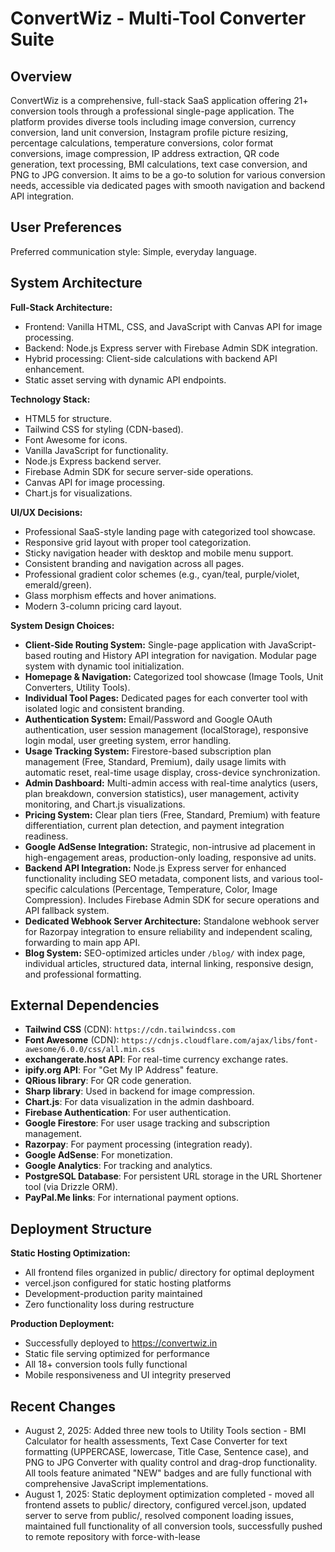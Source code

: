 # ConvertWiz - Multi-Tool Converter Suite

## Overview
ConvertWiz is a comprehensive, full-stack SaaS application offering 21+ conversion tools through a professional single-page application. The platform provides diverse tools including image conversion, currency conversion, land unit conversion, Instagram profile picture resizing, percentage calculations, temperature conversions, color format conversions, image compression, IP address extraction, QR code generation, text processing, BMI calculations, text case conversion, and PNG to JPG conversion. It aims to be a go-to solution for various conversion needs, accessible via dedicated pages with smooth navigation and backend API integration.

## User Preferences
Preferred communication style: Simple, everyday language.

## System Architecture

**Full-Stack Architecture:**
- Frontend: Vanilla HTML, CSS, and JavaScript with Canvas API for image processing.
- Backend: Node.js Express server with Firebase Admin SDK integration.
- Hybrid processing: Client-side calculations with backend API enhancement.
- Static asset serving with dynamic API endpoints.

**Technology Stack:**
- HTML5 for structure.
- Tailwind CSS for styling (CDN-based).
- Font Awesome for icons.
- Vanilla JavaScript for functionality.
- Node.js Express backend server.
- Firebase Admin SDK for secure server-side operations.
- Canvas API for image processing.
- Chart.js for visualizations.

**UI/UX Decisions:**
- Professional SaaS-style landing page with categorized tool showcase.
- Responsive grid layout with proper tool categorization.
- Sticky navigation header with desktop and mobile menu support.
- Consistent branding and navigation across all pages.
- Professional gradient color schemes (e.g., cyan/teal, purple/violet, emerald/green).
- Glass morphism effects and hover animations.
- Modern 3-column pricing card layout.

**System Design Choices:**
- **Client-Side Routing System:** Single-page application with JavaScript-based routing and History API integration for navigation. Modular page system with dynamic tool initialization.
- **Homepage & Navigation:** Categorized tool showcase (Image Tools, Unit Converters, Utility Tools).
- **Individual Tool Pages:** Dedicated pages for each converter tool with isolated logic and consistent branding.
- **Authentication System:** Email/Password and Google OAuth authentication, user session management (localStorage), responsive login modal, user greeting system, error handling.
- **Usage Tracking System:** Firestore-based subscription plan management (Free, Standard, Premium), daily usage limits with automatic reset, real-time usage display, cross-device synchronization.
- **Admin Dashboard:** Multi-admin access with real-time analytics (users, plan breakdown, conversion statistics), user management, activity monitoring, and Chart.js visualizations.
- **Pricing System:** Clear plan tiers (Free, Standard, Premium) with feature differentiation, current plan detection, and payment integration readiness.
- **Google AdSense Integration:** Strategic, non-intrusive ad placement in high-engagement areas, production-only loading, responsive ad units.
- **Backend API Integration:** Node.js Express server for enhanced functionality including SEO metadata, component lists, and various tool-specific calculations (Percentage, Temperature, Color, Image Compression). Includes Firebase Admin SDK for secure operations and API fallback system.
- **Dedicated Webhook Server Architecture:** Standalone webhook server for Razorpay integration to ensure reliability and independent scaling, forwarding to main app API.
- **Blog System:** SEO-optimized articles under `/blog/` with index page, individual articles, structured data, internal linking, responsive design, and professional formatting.

## External Dependencies

- **Tailwind CSS** (CDN): `https://cdn.tailwindcss.com`
- **Font Awesome** (CDN): `https://cdnjs.cloudflare.com/ajax/libs/font-awesome/6.0.0/css/all.min.css`
- **exchangerate.host API**: For real-time currency exchange rates.
- **ipify.org API**: For "Get My IP Address" feature.
- **QRious library**: For QR code generation.
- **Sharp library**: Used in backend for image compression.
- **Chart.js**: For data visualization in the admin dashboard.
- **Firebase Authentication**: For user authentication.
- **Google Firestore**: For user usage tracking and subscription management.
- **Razorpay**: For payment processing (integration ready).
- **Google AdSense**: For monetization.
- **Google Analytics**: For tracking and analytics.
- **PostgreSQL Database**: For persistent URL storage in the URL Shortener tool (via Drizzle ORM).
- **PayPal.Me links**: For international payment options.

## Deployment Structure

**Static Hosting Optimization:**
- All frontend files organized in public/ directory for optimal deployment
- vercel.json configured for static hosting platforms
- Development-production parity maintained
- Zero functionality loss during restructure

**Production Deployment:**
- Successfully deployed to https://convertwiz.in
- Static file serving optimized for performance
- All 18+ conversion tools fully functional
- Mobile responsiveness and UI integrity preserved

## Recent Changes
- August 2, 2025: Added three new tools to Utility Tools section - BMI Calculator for health assessments, Text Case Converter for text formatting (UPPERCASE, lowercase, Title Case, Sentence case), and PNG to JPG Converter with quality control and drag-drop functionality. All tools feature animated "NEW" badges and are fully functional with comprehensive JavaScript implementations.
- August 1, 2025: Static deployment optimization completed - moved all frontend assets to public/ directory, configured vercel.json, updated server to serve from public/, resolved component loading issues, maintained full functionality of all conversion tools, successfully pushed to remote repository with force-with-lease
